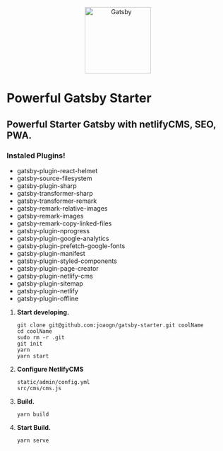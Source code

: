 <p align="center">
  <a href="https://www.gatsbyjs.org">
    <img alt="Gatsby" src="https://www.gatsbyjs.org/monogram.svg" width="150" />
  </a>
</p>

# Powerful Gatsby Starter

## Powerful Starter Gatsby with netlifyCMS, SEO, PWA.

### Instaled Plugins!

- gatsby-plugin-react-helmet
- gatsby-source-filesystem
- gatsby-plugin-sharp
- gatsby-transformer-sharp
- gatsby-transformer-remark
- gatsby-remark-relative-images
- gatsby-remark-images
- gatsby-remark-copy-linked-files
- gatsby-plugin-nprogress
- gatsby-plugin-google-analytics
- gatsby-plugin-prefetch-google-fonts
- gatsby-plugin-manifest
- gatsby-plugin-styled-components
- gatsby-plugin-page-creator
- gatsby-plugin-netlify-cms
- gatsby-plugin-sitemap
- gatsby-plugin-netlify
- gatsby-plugin-offline

1.  **Start developing.**

    ```shell
    git clone git@github.com:joaogn/gatsby-starter.git coolName
    cd coolName
    sudo rm -r .git
    git init
    yarn
    yarn start
    ```

2.  **Configure NetlifyCMS**

    ```shell
    static/admin/config.yml
    src/cms/cms.js
    ```

3.  **Build.**

    ```shell
    yarn build
    ```

4.  **Start Build.**

    ```shell
    yarn serve
    ```
